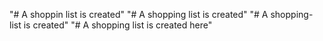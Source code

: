 "# A shoppin list is created" 
"# A shopping list is created" 
"#  A shopping-list is created" 
"# A shopping list is created here" 
